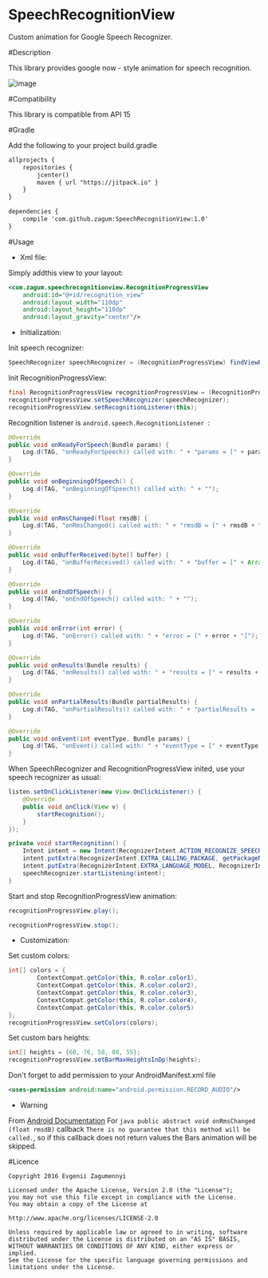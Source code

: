 # SpeechRecognitionView
Custom animation for Google Speech Recognizer.

#Description

This library provides google now - style animation for speech recognition.

![image](http://i.makeagif.com/media/4-30-2016/NB3I7e.gif)

#Compatibility

This library is compatible from API 15

#Gradle

Add the following to your project build.gradle
``` xml
allprojects {
    repositories {
        jcenter()
        maven { url "https://jitpack.io" }
    }
}

dependencies {
    compile 'com.github.zagum:SpeechRecognitionView:1.0'
}
```


#Usage

* Xml file:

Simply addthis view to your layout:

``` xml
<com.zagum.speechrecognitionview.RecognitionProgressView
	android:id="@+id/recognition_view"
	android:layout_width="110dp"
	android:layout_height="110dp"
	android:layout_gravity="center"/>
```
* Initialization:

Init speech recognizer:
``` java
SpeechRecognizer speechRecognizer = (RecognitionProgressView) findViewById(R.id.recognition_view);
```

Init RecognitionProgressView:
``` java
final RecognitionProgressView recognitionProgressView = (RecognitionProgressView) findViewById(R.id.recognition_view);
recognitionProgressView.setSpeechRecognizer(speechRecognizer);
recognitionProgressView.setRecognitionListener(this);
```
Recognition listener is ```android.speech.RecognitionListener ```:
``` java
@Override
public void onReadyForSpeech(Bundle params) {
	Log.d(TAG, "onReadyForSpeech() called with: " + "params = [" + params + "]");
}

@Override
public void onBeginningOfSpeech() {
	Log.d(TAG, "onBeginningOfSpeech() called with: " + "");
}

@Override
public void onRmsChanged(float rmsdB) {
	Log.d(TAG, "onRmsChanged() called with: " + "rmsdB = [" + rmsdB + "]");
}

@Override
public void onBufferReceived(byte[] buffer) {
	Log.d(TAG, "onBufferReceived() called with: " + "buffer = [" + Arrays.toString(buffer) + "]");
}

@Override
public void onEndOfSpeech() {
	Log.d(TAG, "onEndOfSpeech() called with: " + "");
}

@Override
public void onError(int error) {
	Log.d(TAG, "onError() called with: " + "error = [" + error + "]");
}

@Override
public void onResults(Bundle results) {
	Log.d(TAG, "onResults() called with: " + "results = [" + results + "]");
}

@Override
public void onPartialResults(Bundle partialResults) {
	Log.d(TAG, "onPartialResults() called with: " + "partialResults = [" + partialResults + "]");
}

@Override
public void onEvent(int eventType, Bundle params) {
	Log.d(TAG, "onEvent() called with: " + "eventType = [" + eventType + "], params = [" + params + "]");
}
```

When SpeechRecognizer and RecognitionProgressView inited, use your speech recognizer as usual:
``` java
listen.setOnClickListener(new View.OnClickListener() {
	@Override
	public void onClick(View v) {
		startRecognition();
	}
});

private void startRecognition() {
	Intent intent = new Intent(RecognizerIntent.ACTION_RECOGNIZE_SPEECH);
	intent.putExtra(RecognizerIntent.EXTRA_CALLING_PACKAGE, getPackageName());
	intent.putExtra(RecognizerIntent.EXTRA_LANGUAGE_MODEL, RecognizerIntent.LANGUAGE_MODEL_FREE_FORM);
	speechRecognizer.startListening(intent);
}
```

Start and stop RecognitionProgressView animation:
``` java
recognitionProgressView.play();

recognitionProgressView.stop();
```

* Customization:

Set custom colors: 
``` java
int[] colors = {
		ContextCompat.getColor(this, R.color.color1),
		ContextCompat.getColor(this, R.color.color2),
		ContextCompat.getColor(this, R.color.color3),
		ContextCompat.getColor(this, R.color.color4),
		ContextCompat.getColor(this, R.color.color5)
};
recognitionProgressView.setColors(colors);
```

Set custom bars heights: 
``` java
int[] heights = {60, 76, 58, 80, 55};
recognitionProgressView.setBarMaxHeightsInDp(heights);
```
Don't forget to add permission to your AndroidManifest.xml file
``` xml
<uses-permission android:name="android.permission.RECORD_AUDIO"/>
```


* Warning

From [Android Documentation](http://developer.android.com/reference/android/speech/RecognitionListener.html#onRmsChanged(float))
For ```java public abstract void onRmsChanged (float rmsdB)``` callback ```There is no guarantee that this method will be called.```, 
so if this callback does not return values the Bars animation will be skipped. 


#Licence

    Copyright 2016 Evgenii Zagumennyi
    
    Licensed under the Apache License, Version 2.0 (the "License");
    you may not use this file except in compliance with the License.
    You may obtain a copy of the License at
    
    http://www.apache.org/licenses/LICENSE-2.0
    
    Unless required by applicable law or agreed to in writing, software
    distributed under the License is distributed on an "AS IS" BASIS,
    WITHOUT WARRANTIES OR CONDITIONS OF ANY KIND, either express or implied.
    See the License for the specific language governing permissions and
    limitations under the License.


